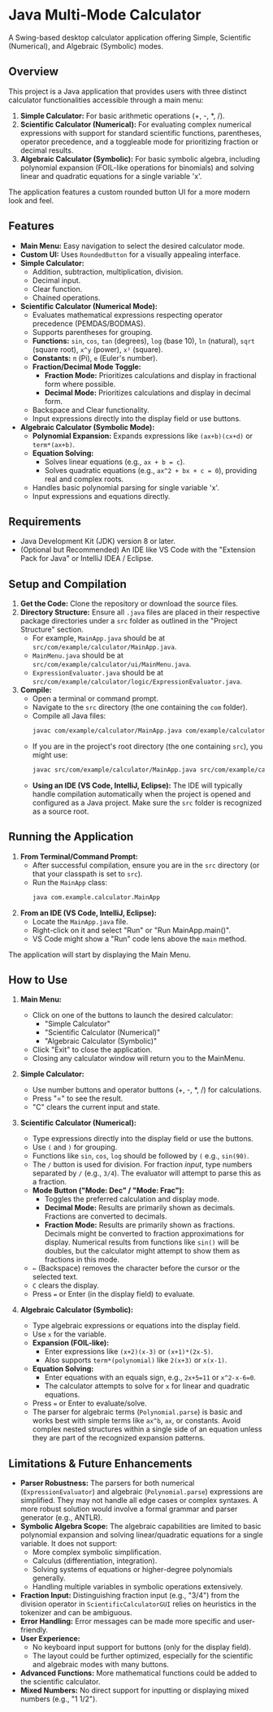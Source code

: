 # Java Multi-Mode Calculator

A Swing-based desktop calculator application offering Simple, Scientific (Numerical), and Algebraic (Symbolic) modes.

## Overview

This project is a Java application that provides users with three distinct calculator functionalities accessible through a main menu:

1.  **Simple Calculator:** For basic arithmetic operations (+, -, \*, /).
2.  **Scientific Calculator (Numerical):** For evaluating complex numerical expressions with support for standard scientific functions, parentheses, operator precedence, and a toggleable mode for prioritizing fraction or decimal results.
3.  **Algebraic Calculator (Symbolic):** For basic symbolic algebra, including polynomial expansion (FOIL-like operations for binomials) and solving linear and quadratic equations for a single variable 'x'.

The application features a custom rounded button UI for a more modern look and feel.

## Features

* **Main Menu:** Easy navigation to select the desired calculator mode.
* **Custom UI:** Uses `RoundedButton` for a visually appealing interface.
* **Simple Calculator:**
    * Addition, subtraction, multiplication, division.
    * Decimal input.
    * Clear function.
    * Chained operations.
* **Scientific Calculator (Numerical Mode):**
    * Evaluates mathematical expressions respecting operator precedence (PEMDAS/BODMAS).
    * Supports parentheses for grouping.
    * **Functions:** `sin`, `cos`, `tan` (degrees), `log` (base 10), `ln` (natural), `sqrt` (square root), `x^y` (power), `x²` (square).
    * **Constants:** `π` (Pi), `e` (Euler's number).
    * **Fraction/Decimal Mode Toggle:**
        * **Fraction Mode:** Prioritizes calculations and display in fractional form where possible.
        * **Decimal Mode:** Prioritizes calculations and display in decimal form.
    * Backspace and Clear functionality.
    * Input expressions directly into the display field or use buttons.
* **Algebraic Calculator (Symbolic Mode):**
    * **Polynomial Expansion:** Expands expressions like `(ax+b)(cx+d)` or `term*(ax+b)`.
    * **Equation Solving:**
        * Solves linear equations (e.g., `ax + b = c`).
        * Solves quadratic equations (e.g., `ax^2 + bx + c = 0`), providing real and complex roots.
    * Handles basic polynomial parsing for single variable 'x'.
    * Input expressions and equations directly.

## Requirements

* Java Development Kit (JDK) version 8 or later.
* (Optional but Recommended) An IDE like VS Code with the "Extension Pack for Java" or IntelliJ IDEA / Eclipse.

## Setup and Compilation

1.  **Get the Code:** Clone the repository or download the source files.
2.  **Directory Structure:** Ensure all `.java` files are placed in their respective package directories under a `src` folder as outlined in the "Project Structure" section.
    * For example, `MainApp.java` should be at `src/com/example/calculator/MainApp.java`.
    * `MainMenu.java` should be at `src/com/example/calculator/ui/MainMenu.java`.
    * `ExpressionEvaluator.java` should be at `src/com/example/calculator/logic/ExpressionEvaluator.java`.
3.  **Compile:**
    * Open a terminal or command prompt.
    * Navigate to the `src` directory (the one containing the `com` folder).
    * Compile all Java files:
        ```bash
        javac com/example/calculator/MainApp.java com/example/calculator/ui/*.java com/example/calculator/logic/*.java
        ```
    * If you are in the project's root directory (the one containing `src`), you might use:
        ```bash
        javac src/com/example/calculator/MainApp.java src/com/example/calculator/ui/*.java src/com/example/calculator/logic/*.java
        ```
    * **Using an IDE (VS Code, IntelliJ, Eclipse):** The IDE will typically handle compilation automatically when the project is opened and configured as a Java project. Make sure the `src` folder is recognized as a source root.

## Running the Application

1.  **From Terminal/Command Prompt:**
    * After successful compilation, ensure you are in the `src` directory (or that your classpath is set to `src`).
    * Run the `MainApp` class:
        ```bash
        java com.example.calculator.MainApp
        ```
2.  **From an IDE (VS Code, IntelliJ, Eclipse):**
    * Locate the `MainApp.java` file.
    * Right-click on it and select "Run" or "Run MainApp.main()".
    * VS Code might show a "Run" code lens above the `main` method.

The application will start by displaying the Main Menu.

## How to Use

1.  **Main Menu:**
    * Click on one of the buttons to launch the desired calculator:
        * "Simple Calculator"
        * "Scientific Calculator (Numerical)"
        * "Algebraic Calculator (Symbolic)"
    * Click "Exit" to close the application.
    * Closing any calculator window will return you to the MainMenu.

2.  **Simple Calculator:**
    * Use number buttons and operator buttons (+, -, \*, /) for calculations.
    * Press "=" to see the result.
    * "C" clears the current input and state.

3.  **Scientific Calculator (Numerical):**
    * Type expressions directly into the display field or use the buttons.
    * Use `(` and `)` for grouping.
    * Functions like `sin`, `cos`, `log` should be followed by `(` e.g., `sin(90)`.
    * The `/` button is used for division. For fraction *input*, type numbers separated by `/` (e.g., `3/4`). The evaluator will attempt to parse this as a fraction.
    * **Mode Button ("Mode: Dec" / "Mode: Frac"):**
        * Toggles the preferred calculation and display mode.
        * **Decimal Mode:** Results are primarily shown as decimals. Fractions are converted to decimals.
        * **Fraction Mode:** Results are primarily shown as fractions. Decimals might be converted to fraction approximations for display. Numerical results from functions like `sin()` will be doubles, but the calculator might attempt to show them as fractions in this mode.
    * `←` (Backspace) removes the character before the cursor or the selected text.
    * `C` clears the display.
    * Press `=` or Enter (in the display field) to evaluate.

4.  **Algebraic Calculator (Symbolic):**
    * Type algebraic expressions or equations into the display field.
    * Use `x` for the variable.
    * **Expansion (FOIL-like):**
        * Enter expressions like `(x+2)(x-3)` or `(x+1)*(2x-5)`.
        * Also supports `term*(polynomial)` like `2(x+3)` or `x(x-1)`.
    * **Equation Solving:**
        * Enter equations with an equals sign, e.g., `2x+5=11` or `x^2-x-6=0`.
        * The calculator attempts to solve for `x` for linear and quadratic equations.
    * Press `=` or Enter to evaluate/solve.
    * The parser for algebraic terms (`Polynomial.parse`) is basic and works best with simple terms like `ax^b`, `ax`, or constants. Avoid complex nested structures within a single side of an equation unless they are part of the recognized expansion patterns.

## Limitations & Future Enhancements

* **Parser Robustness:** The parsers for both numerical (`ExpressionEvaluator`) and algebraic (`Polynomial.parse`) expressions are simplified. They may not handle all edge cases or complex syntaxes. A more robust solution would involve a formal grammar and parser generator (e.g., ANTLR).
* **Symbolic Algebra Scope:** The algebraic capabilities are limited to basic polynomial expansion and solving linear/quadratic equations for a single variable. It does not support:
    * More complex symbolic simplification.
    * Calculus (differentiation, integration).
    * Solving systems of equations or higher-degree polynomials generally.
    * Handling multiple variables in symbolic operations extensively.
* **Fraction Input:** Distinguishing fraction input (e.g., "3/4") from the division operator in `ScientificCalculatorGUI` relies on heuristics in the tokenizer and can be ambiguous.
* **Error Handling:** Error messages can be made more specific and user-friendly.
* **User Experience:**
    * No keyboard input support for buttons (only for the display field).
    * The layout could be further optimized, especially for the scientific and algebraic modes with many buttons.
* **Advanced Functions:** More mathematical functions could be added to the scientific calculator.
* **Mixed Numbers:** No direct support for inputting or displaying mixed numbers (e.g., "1 1/2").

